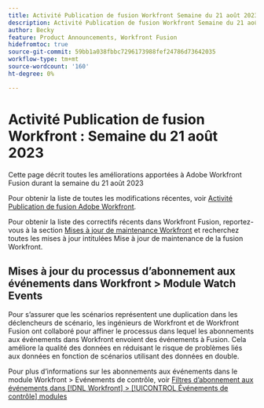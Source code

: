 ```yaml
---
title: Activité Publication de fusion Workfront Semaine du 21 août 2023
description: Activité Publication de fusion Workfront Semaine du 21 août 2023
author: Becky
feature: Product Announcements, Workfront Fusion
hidefromtoc: true
source-git-commit: 59bb1a038fbbc7296173988fef24786d73642035
workflow-type: tm+mt
source-wordcount: '160'
ht-degree: 0%

---
```


# Activité Publication de fusion Workfront : Semaine du 21 août 2023

Cette page décrit toutes les améliorations apportées à Adobe Workfront Fusion durant la semaine du 21 août 2023

Pour obtenir la liste de toutes les modifications récentes, voir [Activité Publication de fusion Adobe Workfront](../../../product-announcements/product-releases/fusion-release-activity/fusion-release-activity.md).

Pour obtenir la liste des correctifs récents dans Workfront Fusion, reportez-vous à la section [Mises à jour de maintenance Workfront](https://experienceleague.adobe.com/docs/workfront-known-issues/releases/current-updates.html) et recherchez toutes les mises à jour intitulées Mise à jour de maintenance de la fusion Workfront.

## Mises à jour du processus d’abonnement aux événements dans Workfront > Module Watch Events

Pour s’assurer que les scénarios représentent une duplication dans les déclencheurs de scénario, les ingénieurs de Workfront et de Workfront Fusion ont collaboré pour affiner le processus dans lequel les abonnements aux événements dans Workfront envoient des événements à Fusion. Cela améliore la qualité des données en réduisant le risque de problèmes liés aux données en fonction de scénarios utilisant des données en double.

Pour plus d’informations sur les abonnements aux événements dans le module Workfront > Evénements de contrôle, voir [Filtres d’abonnement aux événements dans [!DNL Workfront] > [!UICONTROL Événements de contrôle] modules](/help/quicksilver/workfront-fusion/apps-and-their-modules/workfront-modules.md#event-subscription-filters-in-the-workfront--watch-events-modules)
